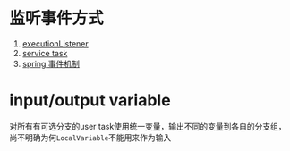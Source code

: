 # 监听事件方式
1. [executionListener](https://docs.camunda.org/manual/7.9/user-guide/process-engine/delegation-code/#execution-listener)
2. [service task](https://docs.camunda.org/get-started/spring/service-task/#invoke-a-spring-bean-from-a-bpmn-2-0-service-task)
3. [spring 事件机制](https://docs.camunda.org/manual/7.16/user-guide/spring-boot-integration/the-spring-event-bridge/)
# input/output variable
对所有有可选分支的user task使用统一变量，输出不同的变量到各自的分支组，尚不明确为何`LocalVariable`不能用来作为输入
